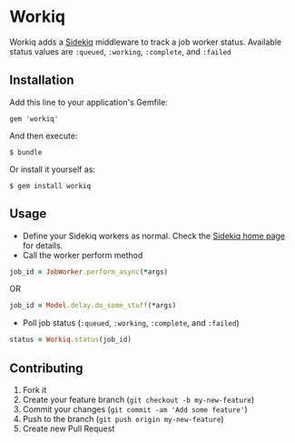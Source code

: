 # Workiq

Workiq adds a [Sidekiq](http://github.com/mperham/sidekiq) middleware to track a job worker status. Available status values are `:queued`, `:working`, `:complete`, and `:failed`

## Installation

Add this line to your application's Gemfile:

    gem 'workiq'

And then execute:

    $ bundle

Or install it yourself as:

    $ gem install workiq

## Usage
  * Define your Sidekiq workers as normal. Check the [Sidekiq home page](http://mperham.github.com/sidekiq/) for details.
  * Call the worker perform method

``` ruby
job_id = JobWorker.perform_async(*args)
```

OR

``` ruby
job_id = Model.delay.do_some_stuff(*args)
```
  * Poll job status (`:queued`, `:working`, `:complete`, and `:failed`)

``` ruby
status = Workiq.status(job_id)
```

## Contributing

1. Fork it
2. Create your feature branch (`git checkout -b my-new-feature`)
3. Commit your changes (`git commit -am 'Add some feature'`)
4. Push to the branch (`git push origin my-new-feature`)
5. Create new Pull Request
